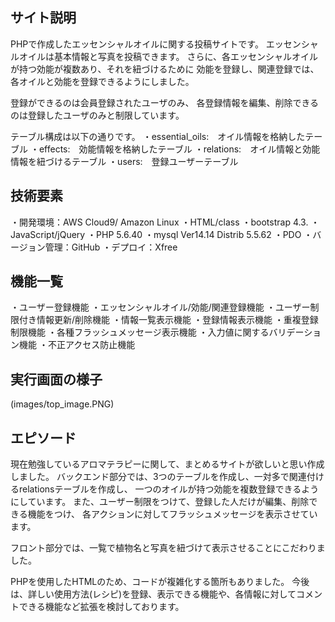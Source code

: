 ## サイト説明
PHPで作成したエッセンシャルオイルに関する投稿サイトです。
エッセンシャルオイルは基本情報と写真を投稿できます。
さらに、各エッセンシャルオイルが持つ効能が複数あり、それを紐づけるために
効能を登録し、関連登録では、各オイルと効能を登録できるようにしました。

登録ができるのは会員登録されたユーザのみ、
各登録情報を編集、削除できるのは登録したユーザのみと制限しています。

テーブル構成は以下の通りです。
・essential_oils:　オイル情報を格納したテーブル
・effects:　効能情報を格納したテーブル
・relations:　オイル情報と効能情報を紐づけるテーブル
・users:　登録ユーザーテーブル

## 技術要素
・開発環境：AWS Cloud9/ Amazon Linux
・HTML/class
・bootstrap 4.3.
・JavaScript/jQuery
・PHP 5.6.40
・mysql Ver14.14 Distrib 5.5.62
・PDO
・バージョン管理：GitHub
・デプロイ：Xfree

## 機能一覧
・ユーザー登録機能
・エッセンシャルオイル/効能/関連登録機能
・ユーザー制限付き情報更新/削除機能
・情報一覧表示機能
・登録情報表示機能
・重複登録制限機能
・各種フラッシュメッセージ表示機能
・入力値に関するバリデーション機能
・不正アクセス防止機能

## 実行画面の様子
(images/top_image.PNG)


## エピソード
現在勉強しているアロマテラピーに関して、まとめるサイトが欲しいと思い作成しました。
バックエンド部分では、3つのテーブルを作成し、一対多で関連付けるrelationsテーブルを作成し、
一つのオイルが持つ効能を複数登録できるようにしています。
また、ユーザー制限をつけて、登録した人だけが編集、削除できる機能をつけ、
各アクションに対してフラッシュメッセージを表示させています。

フロント部分では、一覧で植物名と写真を紐づけて表示させることにこだわりました。

PHPを使用したHTMLのため、コードが複雑化する箇所もありました。
今後は、詳しい使用方法(レシピ)を登録、表示できる機能や、各情報に対してコメントできる機能など拡張を検討しております。
